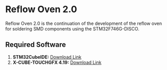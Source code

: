 # Reflow Oven 2.0 
Reflow Oven 2.0 is the continuation of the development of the reflow oven for soldering SMD components using the STM32F746G-DISCO. 

## Required Software 
1. **STM32CubeIDE:** [Download Link](https://www.st.com/en/development-tools/stm32cubeide.html)
2. **X-CUBE-TOUCHGFX 4.19:** [Download Link](https://www.st.com/en/embedded-software/x-cube-touchgfx.html#get-software)
